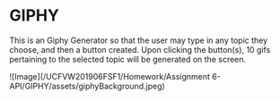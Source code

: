 # GIPHY

This is an Giphy Generator so that the user may type in any topic they choose, and then a button created. Upon clicking the button(s), 10 gifs pertaining to the selected topic will be generated on the screen.

![Image](/UCFVW201906FSF1/Homework/Assignment 6- API/GIPHY/assets/giphyBackground.jpeg)